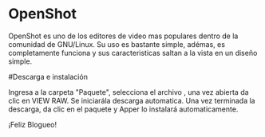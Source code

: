 ﻿# OpenShot

OpenShot es uno de los editores de video mas populares dentro de la comunidad de GNU/Linux.
Su uso es bastante simple, adémas, es completamente funciona y sus caracteristicas saltan a la vista en un diseño simple.

#Descarga e instalación

Ingresa a la carpeta "Paquete", selecciona el archivo , una vez abierta da clic en VIEW RAW.
Se iniciarála descarga automatica. 
Una vez terminada la descarga, da clic en el paquete y Apper lo instalará automaticamente.

¡Feliz Blogueo!

